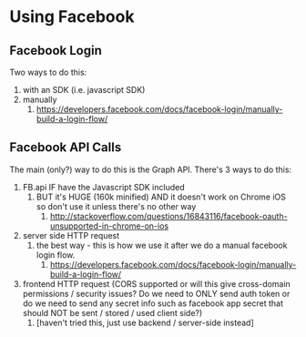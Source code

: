# Using Facebook

## Facebook Login
Two ways to do this:
1. with an SDK (i.e. javascript SDK)
2. manually
	1. https://developers.facebook.com/docs/facebook-login/manually-build-a-login-flow/

## Facebook API Calls
The main (only?) way to do this is the Graph API. There's 3 ways to do this:
1. FB.api IF have the Javascript SDK included
	1. BUT it's HUGE (160k minified) AND it doesn't work on Chrome iOS so don't use it unless there's no other way
		1. http://stackoverflow.com/questions/16843116/facebook-oauth-unsupported-in-chrome-on-ios
2. server side HTTP request
	1. the best way - this is how we use it after we do a manual facebook login flow.
		1. https://developers.facebook.com/docs/facebook-login/manually-build-a-login-flow/
3. frontend HTTP request (CORS supported or will this give cross-domain permissions / security issues? Do we need to ONLY send auth token or do we need to send any secret info such as facebook app secret that should NOT be sent / stored / used client side?)
	1. [haven't tried this, just use backend / server-side instead]